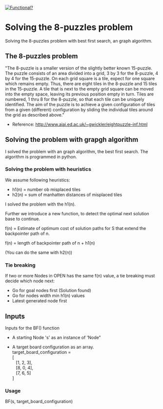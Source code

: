 [![Functional?](https://img.shields.io/badge/Functional%3F-no-red.svg)](https://shields.io/)

# Solving the 8-puzzles problem
Solving the 8-puzzles problem with best first search, an graph algorithm.

## The 8-puzzles problem
"The 8-puzzle is a smaller version of the slightly better known 15-puzzle. The puzzle consists of an area divided into a
grid, 3 by 3 for the 8-puzzle, 4 by 4 for the 15-puzzle. On each grid square is a tile, expect for one square which remains
empty. Thus, there are eight tiles in the 8-puzzle and 15 tiles in the 15-puzzle. A tile that is next to the empty grid square
can be moved into the empty space, leaving its previous position empty in turn. Tiles are numbered, 1 thru 8 for the 8-puzzle,
so that each tile can be uniquely identified.
The aim of the puzzle is to achieve a given configuration of tiles from a given (different) configuration by sliding the
individual tiles around the grid as described above."
- Reference: http://www.aiai.ed.ac.uk/~gwickler/eightpuzzle-inf.html

## Solving the problem with grapgh algorithm
I solved the problem with an graph algorithm, the best first search. The algorithm is programmed in python.

### Solving the problem with heuristics
We assume following heuristics:

- h1(n) = number ob misplaced tiles
- h2(n) = sum of manhatten distances of misplaced tiles

I solved the problem with the h1(n).

Further we introduce a new function, to detect the optimal next solution base to continue. 

f(n) = Estimate of optimum cost of solution paths for S that extend the backpointer path of n.

f(n) = length of backpointer path of n + h1(n)

(You can do the same with h2(n))

### Tie breaking
If two or more Nodes in OPEN has the same f(n) value, a tie breaking must decide which node next:

- Go for goal nodes first (Solution found)
- Go for nodes width min h1(n) values
- Latest generated node first

## Inputs
Inputs for the BF() function

- A starting Node 's' as an instance of 'Node"

- A target board configuration as an array. \
target_board_configuration = \
        [ \
            &nbsp;&nbsp;&nbsp;[1, 2, 3], \
            &nbsp;&nbsp;&nbsp;[8, 0, 4], \
            &nbsp;&nbsp;&nbsp;[7, 6, 5] \
]

### Usage
BF(s, target_board_configuration)
